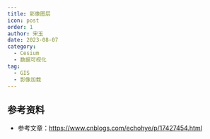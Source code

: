 ```yaml
---
title: 影像图层
icon: post
order: 1
author: 宋玉
date: 2023-08-07
category:
  - Cesium
  - 数据可视化
tag:
  - GIS
  - 影像加载
---
```


## 参考资料

- 参考文章：https://www.cnblogs.com/echohye/p/17427454.html
